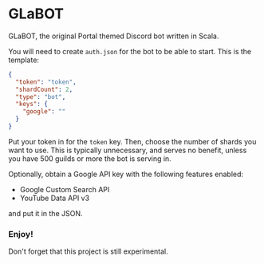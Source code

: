 # GLaBOT

GLaBOT, the original Portal themed Discord bot written in Scala.

You will need to create `auth.json` for the bot to be able to start.
This is the template:
```json
{
  "token": "token",
  "shardCount": 2,
  "type": "bot",
  "keys": {
    "google": ""
  }
}
```
Put your token in for the `token` key.
Then, choose the number of shards you want to use.
This is typically unnecessary, and serves no benefit,
unless you have 500 guilds or more the bot is serving in.

Optionally, obtain a Google API key with the following features enabled:
 - Google Custom Search API
 - YouTube Data API v3

and put it in the JSON.

### Enjoy!
Don't forget that this project is still experimental.